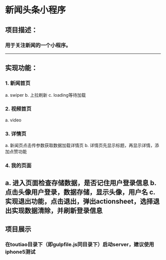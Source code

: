 ﻿# 新闻头条小程序

## 项目描述：
### 用于关注新闻的一个小程序。
--------------------

## 实现功能：
### 1. 新闻首页
a. swiper
b. 上拉刷新
c. loading等待加载

### 2. 视频首页
a. video

### 3. 详情页
a. 新闻页点击传参数获取数据加载详情页
b. 详情页先显示标题，再显示详情，添加点赞功能

### 4. 我的页面
a. 进入页面检查存储数据，是否记住用户登录信息
b. 点击头像用户登录，数据存储，显示头像，用户名
c. 实现退出功能，点击退出，弹出actionsheet，选择退出实现数据清除，并刷新登录信息
----------------

## 项目展示
### 在toutiao目录下（即gulpfile.js同目录下）启动server，建议使用iphone5测试